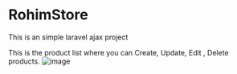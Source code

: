 # RohimStore
This is an simple laravel ajax project

This is the product list where you can Create, Update, Edit , Delete products.
![image](https://user-images.githubusercontent.com/62894946/106869287-f3511800-66f9-11eb-8a01-b14631c56852.png)
